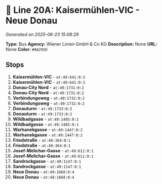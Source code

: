 # 🚌 Line 20A: Kaisermühlen-VIC - Neue Donau

*Generated on 2025-06-23 15:08:29*

**Type:** Bus
**Agency:** Wiener Linien GmbH & Co KG
**Description:** None
**URL:** None
**Color:** `#0A295D`

## Stops

1. **Kaisermühlen-VIC** - `at:49:641:0:3`
2. **Kaisermühlen-VIC** - `at:49:641:0:3`
3. **Donau-City Nord** - `at:49:1731:0:2`
4. **Donau-City Nord** - `at:49:1731:0:2`
5. **Verbindungsweg** - `at:49:1732:0:2`
6. **Verbindungsweg** - `at:49:1732:0:2`
7. **Donauturm** - `at:49:1733:0:2`
8. **Donauturm** - `at:49:1733:0:2`
9. **Wildbadgasse** - `at:49:1485:0:1`
10. **Wildbadgasse** - `at:49:1485:0:1`
11. **Warhanekgasse** - `at:49:1447:0:2`
12. **Warhanekgasse** - `at:49:1447:0:2`
13. **Friedstraße** - `at:49:364:0:1`
14. **Friedstraße** - `at:49:364:0:1`
15. **Josef-Melichar-Gasse** - `at:49:611:0:1`
16. **Josef-Melichar-Gasse** - `at:49:611:0:1`
17. **Sandrockgasse** - `at:49:1147:0:1`
18. **Sandrockgasse** - `at:49:1147:0:1`
19. **Neue Donau** - `at:49:1668:0:4`
20. **Neue Donau** - `at:49:1668:0:4`